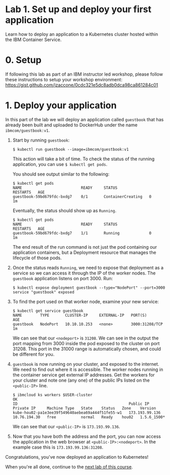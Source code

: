 # Lab 1. Set up and deploy your first application

Learn how to deploy an application to a Kubernetes cluster hosted within
the IBM Container Service.

# 0. Setup

If following this lab as part of an IBM instructor led workshop, please follow these instructions to setup your workshop environment: https://gist.github.com/jzaccone/0cdc321e5dc8adb0dca98ca861284c01


# 1. Deploy your application

In this part of the lab we will deploy an application called `guestbook`
that has already been built and uploaded to DockerHub under the name
`ibmcom/guestbook:v1`.

1. Start by running `guestbook`:

   ```$ kubectl run guestbook --image=ibmcom/guestbook:v1```

   This action will take a bit of time. To check the status of the running application,
   you can use `$ kubectl get pods`.

   You should see output similar to the following:

   ```console
   $ kubectl get pods
   NAME                          READY     STATUS              RESTARTS   AGE
   guestbook-59bd679fdc-bxdg7    0/1       ContainerCreating   0          1m
   ```
   Eventually, the status should show up as `Running`.
   
   ```console
   $ kubectl get pods
   NAME                          READY     STATUS              RESTARTS   AGE
   guestbook-59bd679fdc-bxdg7    1/1       Running             0          1m
   ```
   
   The end result of the run command is not just the pod containing our application containers,
   but a Deployment resource that manages the lifecycle of those pods.
 
   
3. Once the status reads `Running`, we need to expose that deployment as a
   service so we can access it through the IP of the worker nodes.
   The `guestbook` application listens on port 3000.  Run:

   ```console
   $ kubectl expose deployment guestbook --type="NodePort" --port=3000
   service "guestbook" exposed
   ```

4. To find the port used on that worker node, examine your new service:

   ```console
   $ kubectl get service guestbook
   NAME        TYPE       CLUSTER-IP     EXTERNAL-IP   PORT(S)          AGE
   guestbook   NodePort   10.10.10.253   <none>        3000:31208/TCP   1m
   ```
   
   We can see that our `<nodeport>` is `31208`. We can see in the output the port mapping from 3000 inside 
   the pod exposed to the cluster on port 31208. This port in the 31000 range is automatically chosen, 
   and could be different for you.

5. `guestbook` is now running on your cluster, and exposed to the internet. We need to find out where it is accessible.
   The worker nodes running in the container service get external IP addresses.
   Get the workers for your cluster and note one (any one) of the public IPs listed on the `<public-IP>` line.
   
   ```console
   $ ibmcloud ks workers $USER-cluster
   OK
   ID                                                 Public IP        Private IP     Machine Type   State    Status   Zone    Version  
   kube-hou02-pa1e3ee39f549640aebea69a444f51fe55-w1   173.193.99.136   10.76.194.30   free           normal   Ready    hou02   1.5.6_1500*
   ```
   
   We can see that our `<public-IP>` is `173.193.99.136`.
   
6. Now that you have both the address and the port, you can now access the application in the web browser
   at `<public-IP>:<nodeport>`. In the example case this is `173.193.99.136:31208`.
   
Congratulations, you've now deployed an application to Kubernetes!

When you're all done, continue to the
[next lab of this course](../Lab2/README.md).

